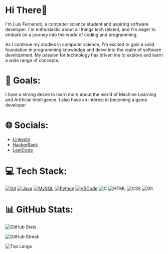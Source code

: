 # Hi There👋

I'm Luis Fernando, a computer science student and aspiring software developer. I'm enthusiastic about all things tech related, and I'm eager to embark on a journey into the world of coding and programming.

As I continue my studies in computer science, I'm excited to gain a solid foundation in programming knowledge and delve into the realm of software development. My passion for technology has driven me to explore and learn a wide range of concepts.

# 🎯 Goals:

I have a strong desire to learn more about the world of Machine Learning and Artificial Intelligence. I also have an interest in becoming a game developer

# 🌐 Socials:

- [LinkedIn](https://linkedin.com/in/luis-zucato)
- [HackerRank](https://www.hackerrank.com/luisfernando03)
- [LeetCode](https://www.leetcode.com/luis-fernando03)

# 💻 Tech Stack:

[![Git](https://skillicons.dev/icons?i=github)](https://github.com) [![Java](https://skillicons.dev/icons?i=java)](https://java.com) [![MySQL](https://skillicons.dev/icons?i=mysql)](https://www.mysql.com) [![Python](https://skillicons.dev/icons?i=python)](https://www.python.org) [![VSCode](https://skillicons.dev/icons?i=vscode)](https://code.visualstudio.com) ![C](https://skillicons.dev/icons?i=c) ![HTML](https://skillicons.dev/icons?i=html) ![CSS](https://skillicons.dev/icons?i=css) ![Git](https://skillicons.dev/icons?i=git)

# 📊 GitHub Stats:

![GitHub Stats](https://github-readme-stats.vercel.app/api?username=luisfernandoz&show_icons=true&theme=tokyonight)

![GitHub Streak](https://github-readme-streak-stats.herokuapp.com/?user=luisfernandoz&&theme=tokyonight)

![Top Langs](https://github-readme-stats.vercel.app/api/top-langs/?username=luisfernandoz&layout=compact&theme=tokyonight)
